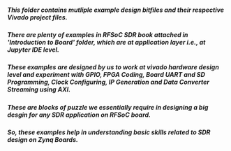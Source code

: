 ##### This folder contains mutliple example design bitfiles and their respective Vivado project files.
##### There are plenty of examples in RFSoC SDR book attached in 'Introduction to Board' folder, which are at application layer i.e., at Jupyter IDE level.
##### These examples are designed by us to work at vivado hardware design level and experiment with GPIO, FPGA Coding, Board UART and SD Programming, Clock Configuring, IP Generation and Data Converter Streaming using AXI.
##### These are blocks of puzzle we essentially require in designing a big desgin for any SDR application on RFSoC board.
##### So, these examples help in understanding basic skills related to SDR design on Zynq Boards.
